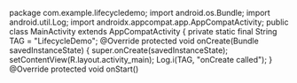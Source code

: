 package com.example.lifecycledemo;
import android.os.Bundle;
import android.util.Log;
import androidx.appcompat.app.AppCompatActivity;
public class MainActivity extends AppCompatActivity {
 private static final String TAG = "LifecycleDemo";
 @Override
 protected void onCreate(Bundle savedInstanceState) {
 super.onCreate(savedInstanceState);
 setContentView(R.layout.activity_main);
 Log.i(TAG, "onCreate called");
 }
 @Override
 protected void onStart() 
